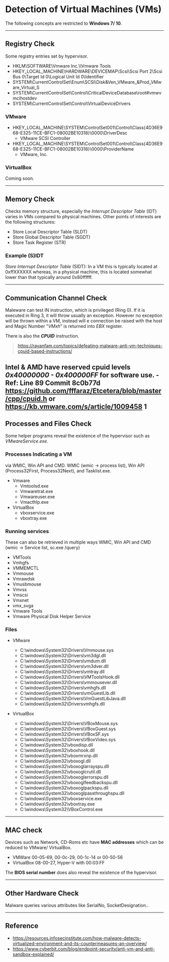 # Detection of Virtual Machines (VMs)

The following concepts are restricted to **Windows 7/ 10**.

---

## **Registry Check**

Some registry entries set by hypervisor.


- HKLM\SOFTWARE\Vmware Inc.\\\Vmware Tools
- HKEY_LOCAL_MACHINE\HARDWARE\DEVICEMAP\Scsi\Scsi Port 2\Scsi Bus 0\Target Id 0\Logical Unit Id 0\Identifier
- SYSTEM\CurrentControlSet\Enum\SCSI\Disk&Ven_VMware_&Prod_VMware_Virtual_S
- SYSTEM\CurrentControlSet\Control\CriticalDeviceDatabase\root#vmwvmcihostdev
- SYSTEM\CurrentControlSet\Control\VirtualDeviceDrivers

### **VMware**

- HKEY_LOCAL_MACHINE\SYSTEM\ControlSet001\Control\Class\{4D36E968-E325-11CE-BFC1-08002BE10318}\0000\DriverDesc
    - VMware SCSI Controller
- HKEY_LOCAL_MACHINE\SYSTEM\ControlSet001\Control\Class\{4D36E968-E325-11CE-BFC1-08002BE10318}\0000\ProviderName
    - VMware, Inc.



    

### **VirtualBox**

Coming soon.

---

## **Memory Check**

Checks memory structure, especially the *Interrupt Descriptor Table* (IDT) varies in VMs compared to physical machines.
Other points of interests are the following structures:
- Store Local Descriptor Table (SLDT)
- Store Global Descriptor Table (SGDT)
- Store Task Register (STR)


### Example (S)IDT

*Store Interrupt Descriptor Table* (SIDT): In a VM this is typically located at 0xffXXXXXX whereas, in a physical machine, this is located somewhat lower than that typically around 0x80ffffff.

---

## **Communication Channel Check**

Maleware can test IN instruction, which is privileged (Ring 0).
If it is executed in Ring 3, it will throw usually an exception.
However no exception will be thrown within a VM, instead will e connection be raised with the host and Magic Number "*VMxh*" is returned into *EBX* register.

There is also the ***CPUID*** instruction.
> https://rayanfam.com/topics/defeating-malware-anti-vm-techniques-cpuid-based-instructions/

Intel & AMD have reserved cpuid levels ***0x40000000 - 0x400000FF*** for
software use. - Ref: Line 89 Commit 8c0b77d https://github.com/fffaraz/Etcetera/blob/master/cpp/cpuid.h or https://kb.vmware.com/s/article/1009458
1
---

## **Processes and Files Check**

Some helper programs reveal the existence of the hypervisor such as *VMwareService.exe*.

### Processes Indicating a VM

via WMIC, Win API and CMD. WMIC (wmic -> process list), Win API (Process32First, Process32Next), and Tasklist.exe.

- Vmware
  - Vmtoolsd.exe
  - Vmwaretrat.exe
  - Vmwareuser.exe
  - Vmacthlp.exe
- VirtualBox
  - vboxservice.exe
  - vboxtray.exe

### Running services

These can also be retrieved in multiple ways WMIC, Win API and CMD
(wmic -> Service list, sc.exe /query) 

- VMTools
- Vmhgfs
- VMMEMCTL
- Vmmouse
- Vmrawdsk
- Vmusbmouse
- Vmvss
- Vmscsi
- Vmxnet
- vmx_svga
- Vmware Tools
- Vmware Physical Disk Helper Service

### Files

- VMware
  - C:\windows\System32\Drivers\Vmmouse.sys
  - C:\windows\System32\Drivers\vm3dgl.dll
  - C:\windows\System32\Drivers\vmdum.dll
  - C:\windows\System32\Drivers\vm3dver.dll
  - C:\windows\System32\Drivers\vmtray.dll
  - C:\windows\System32\Drivers\VMToolsHook.dll
  - C:\windows\System32\Drivers\vmmousever.dll
  - C:\windows\System32\Drivers\vmhgfs.dll
  - C:\windows\System32\Drivers\vmGuestLib.dll
  - C:\windows\System32\Drivers\VmGuestLibJava.dll
  - C:\windows\System32\Driversvmhgfs.dll

- VirtualBox
  - C:\windows\System32\Drivers\VBoxMouse.sys
  - C:\windows\System32\Drivers\VBoxGuest.sys
  - C:\windows\System32\Drivers\VBoxSF.sys
  - C:\windows\System32\Drivers\VBoxVideo.sys
  - C:\windows\System32\vboxdisp.dll
  - C:\windows\System32\vboxhook.dll
  - C:\windows\System32\vboxmrxnp.dll
  - C:\windows\System32\vboxogl.dll
  - C:\windows\System32\vboxoglarrayspu.dll
  - C:\windows\System32\vboxoglcrutil.dll
  - C:\windows\System32\vboxoglerrorspu.dll
  - C:\windows\System32\vboxoglfeedbackspu.dll
  - C:\windows\System32\vboxoglpackspu.dll
  - C:\windows\System32\vboxoglpassthroughspu.dll
  - C:\windows\System32\vboxservice.exe
  - C:\windows\System32\vboxtray.exe
  - C:\windows\System32\VBoxControl.exe

---

## **MAC check**

Devices such as Network, CD-Roms etc have **MAC addresses** which can be reduced to VMware/ VirtualBox.

- VMWare 00-05-69, 00-0c-29, 00-1c-14 or 00-50-56
- VirtualBox 08-00-27, Hyper-V with 00:03:FF

The **BIOS serial number** does also reveal the existence of the hypervisor.

---

## **Other Hardware Check**

Malware queries various attributes like SerialNo, SocketDesignation..

---

## Reference

- https://resources.infosecinstitute.com/how-malware-detects-virtualized-environment-and-its-countermeasures-an-overview/
- https://www.cyberbit.com/blog/endpoint-security/anti-vm-and-anti-sandbox-explained/